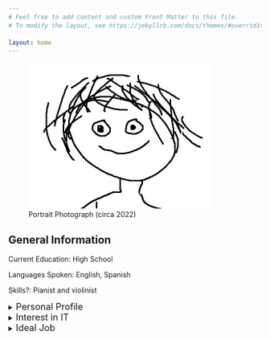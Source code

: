 ```yaml
---
# Feel free to add content and custom Front Matter to this file.
# To modify the layout, see https://jekyllrb.com/docs/themes/#overriding-theme-defaults

layout: home
---
```


<figure>
    <img src="/assets/images/me.jpg"
         alt="Portrait Photograph (circa 2022)">
    <figcaption>Portrait Photograph (circa 2022)
    </figcaption>
</figure>

## General Information

Current Education: High School

Languages Spoken: English, Spanish

Skills?: Pianist and violinist

<details>
  <summary><font size="+1">Personal Profile</font></summary>
<h3>Tests</h3>
<p>Myers-Briggs: ENTJ-A</p>
<p>Learning Styles: </p>
<p>Human Benchmark Test: </p>

</details>

<details>
  <summary><font size="+1">Interest in IT</font></summary>
  <p></p>

</details>

<details>
  <summary><font size="+1">Ideal Job</font></summary>
  <a href="https://www.seek.com.au/job/58255535?type=standout#sol=d99d5b8264f37b0373dd35e3904ccdbc8c6609f0" target="_blank" rel="external" hreflang="en" type="text/html">
Software Engineer Genomics Ontology SEEK Link
</a>
<a href="/assets/pdfs/Software Engineer Genomics Ontology Job in Melbourne VIC - SEEK.pdf">
PDF Link
</a>

</details>
